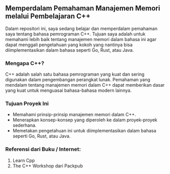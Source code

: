 ## Memperdalam Pemahaman Manajemen Memori melalui Pembelajaran C++

Dalam repositori ini, saya sedang belajar dan memperdalam pemahaman saya tentang bahasa pemrograman C++. Tujuan saya adalah untuk memahami lebih baik tentang manajemen memori dalam bahasa ini agar dapat menggali pengetahuan yang kokoh yang nantinya bisa diimplementasikan dalam bahasa seperti Go, Rust, atau Java.

### Mengapa C++?
C++ adalah salah satu bahasa pemrograman yang kuat dan sering digunakan dalam pengembangan perangkat lunak. Pemahaman yang mendalam tentang manajemen memori dalam C++ dapat memberikan dasar yang kuat untuk menguasai bahasa-bahasa modern lainnya.

### Tujuan Proyek Ini
- Memahami prinsip-prinsip manajemen memori dalam C++.
- Menerapkan konsep-konsep yang diperoleh ke dalam proyek-proyek sederhana.
- Memetakan pengetahuan ini untuk diimplementasikan dalam bahasa seperti Go, Rust, atau Java.


### Referensi dari Buku / Internet:
1. Learn Cpp
2. The C++ Workshop dari Packpub